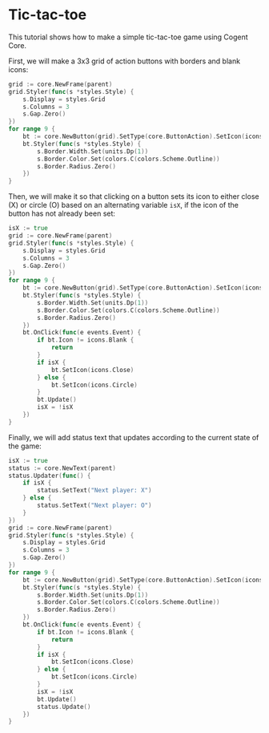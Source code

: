 # Tic-tac-toe

This tutorial shows how to make a simple tic-tac-toe game using Cogent Core.

First, we will make a 3x3 grid of action buttons with borders and blank icons:

```Go
grid := core.NewFrame(parent)
grid.Styler(func(s *styles.Style) {
    s.Display = styles.Grid
    s.Columns = 3
    s.Gap.Zero()
})
for range 9 {
    bt := core.NewButton(grid).SetType(core.ButtonAction).SetIcon(icons.Blank)
    bt.Styler(func(s *styles.Style) {
        s.Border.Width.Set(units.Dp(1))
        s.Border.Color.Set(colors.C(colors.Scheme.Outline))
        s.Border.Radius.Zero()
    })
}
```

Then, we will make it so that clicking on a button sets its icon to either close (X) or circle (O) based on an alternating variable `isX`, if the icon of the button has not already been set:

```Go
isX := true
grid := core.NewFrame(parent)
grid.Styler(func(s *styles.Style) {
    s.Display = styles.Grid
    s.Columns = 3
    s.Gap.Zero()
})
for range 9 {
    bt := core.NewButton(grid).SetType(core.ButtonAction).SetIcon(icons.Blank)
    bt.Styler(func(s *styles.Style) {
        s.Border.Width.Set(units.Dp(1))
        s.Border.Color.Set(colors.C(colors.Scheme.Outline))
        s.Border.Radius.Zero()
    })
    bt.OnClick(func(e events.Event) {
        if bt.Icon != icons.Blank {
            return
        }
        if isX {
            bt.SetIcon(icons.Close)
        } else {
            bt.SetIcon(icons.Circle)
        }
        bt.Update()
        isX = !isX
    })
}
```

Finally, we will add status text that updates according to the current state of the game:

```Go
isX := true
status := core.NewText(parent)
status.Updater(func() {
    if isX {
        status.SetText("Next player: X")
    } else {
        status.SetText("Next player: O")
    }
})
grid := core.NewFrame(parent)
grid.Styler(func(s *styles.Style) {
    s.Display = styles.Grid
    s.Columns = 3
    s.Gap.Zero()
})
for range 9 {
    bt := core.NewButton(grid).SetType(core.ButtonAction).SetIcon(icons.Blank)
    bt.Styler(func(s *styles.Style) {
        s.Border.Width.Set(units.Dp(1))
        s.Border.Color.Set(colors.C(colors.Scheme.Outline))
        s.Border.Radius.Zero()
    })
    bt.OnClick(func(e events.Event) {
        if bt.Icon != icons.Blank {
            return
        }
        if isX {
            bt.SetIcon(icons.Close)
        } else {
            bt.SetIcon(icons.Circle)
        }
        isX = !isX
        bt.Update()
        status.Update()
    })
}
```
